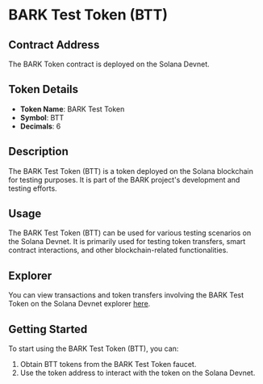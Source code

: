 # BARK Test Token (BTT)


## Contract Address

The BARK Token contract is deployed on the Solana Devnet.

## Token Details

- **Token Name**: BARK Test Token
- **Symbol**: BTT
- **Decimals**: 6

## Description

The BARK Test Token (BTT) is a token deployed on the Solana blockchain for testing purposes. It is part of the BARK project's development and testing efforts.

## Usage

The BARK Test Token (BTT) can be used for various testing scenarios on the Solana Devnet. It is primarily used for testing token transfers, smart contract interactions, and other blockchain-related functionalities.

## Explorer

You can view transactions and token transfers involving the BARK Test Token on the Solana Devnet explorer [here](https://explorer.solana.com/address/26LtcueLjUVuNUPFBxVA2X3gLtpCD2hqefxnDau9AeFc/transfers?cluster=devnet).

## Getting Started

To start using the BARK Test Token (BTT), you can:

1. Obtain BTT tokens from the BARK Test Token faucet.
2. Use the token address to interact with the token on the Solana Devnet.

